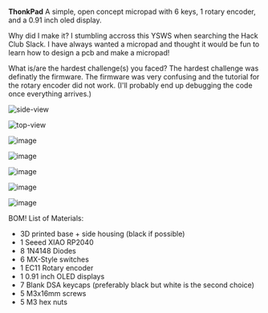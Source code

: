 **ThonkPad**
A simple, open concept micropad with 6 keys, 1 rotary encoder, and a 0.91 inch oled display.

Why did I make it?
I stumbling accross this YSWS when searching the Hack Club Slack. I have always wanted a micropad and thought it would be fun to learn how to design a pcb and make a micropad!

What is/are the hardest challenge(s) you faced?
The hardest challenge was definatly the firmware. The firmware was very confusing and the tutorial for the rotary encoder did not work. (I'll probably end up debugging the code once everything arrives.)

![side-view](https://github.com/user-attachments/assets/11bbdfde-fec9-416e-9072-dbf1d9098461)

![top-view](https://github.com/user-attachments/assets/d3b773f6-fd29-4c84-86e1-5eb98ffb1e3b)

![image](https://github.com/user-attachments/assets/a653720b-40a6-4e13-a852-1820b74ea9c1)

![image](https://github.com/user-attachments/assets/34e0a981-8014-455d-a0f1-87f078d26683)

![image](https://github.com/user-attachments/assets/1ba2eae7-3bb2-4718-b781-07a06c198634)

![image](https://github.com/user-attachments/assets/01e79044-0527-4f62-91a7-fb55d58f99b6)

![image](https://github.com/user-attachments/assets/eb4ba8eb-6a38-4c7b-b468-6fefdd0bc55c)

BOM!
List of Materials:
- 3D printed base + side housing (black if possible)
- 1 Seeed XIAO RP2040
- 8 1N4148 Diodes
- 6 MX-Style switches
- 1 EC11 Rotary encoder
- 1 0.91 inch OLED displays
- 7 Blank DSA keycaps (preferably black but white is the second choice)
- 5 M3x16mm screws
- 5 M3 hex nuts

